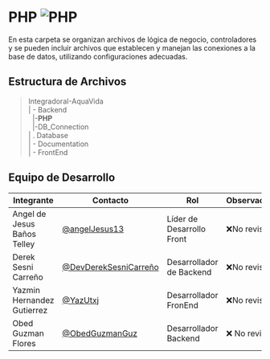 # PHP  ![PHP](https://img.shields.io/badge/PHP-777BB4?style=for-the-badge&logo=php&logoColor=white)

En esta carpeta se organizan archivos de lógica de negocio, controladores y se pueden incluir archivos que establecen y manejan las conexiones a la base de datos, utilizando configuraciones adecuadas.

## Estructura de Archivos

>IntegradoraI-AquaVida<br>
>| - Backend <br>
>&nbsp;&nbsp;|-**PHP**<br>
>&nbsp;&nbsp;|-DB_Connection<br>
>| . Database<br>
>| - Documentation<br>
>| - FrontEnd


## Equipo de Desarrollo

|Integrante|Contacto|Rol|Observaciones|
|------------|--------|---|---|
|Angel de Jesus Baños Telley|[@angelJesus13](https://github.com/angelJesus13)|Líder de Desarrollo Front |❌No revisado|
|Derek Sesni Carreño|[@DevDerekSesniCarreño](https://github.com/DevFntxy)|Desarrollador de Backend|❌No revisado|
|Yazmin Hernandez Gutierrez|[@YazUtxj](https://github.com/YazUtxj)|Desarrollador FronEnd|❌No revisado|
|Obed Guzman Flores|[@ObedGuzmanGuz](https://github.com/ObedGuzmanGuz)|Desarrollador Backend|❌ No revisado|







